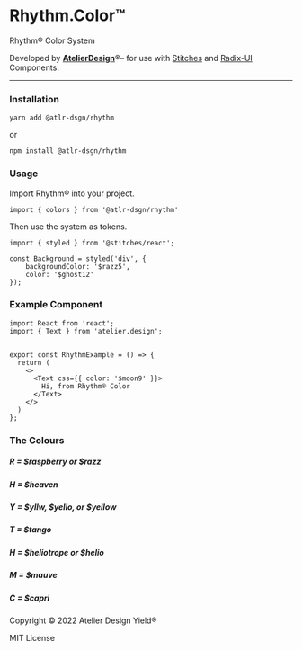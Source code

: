 # Rhythm.Color™
Rhythm® Color System

Developed by [**AtelierDesign**](https://atlrdsgn.com)®–
for use with [Stitches](https://stitches.dev) and [Radix-UI](https://www.radix-ui.com) Components.

<hr>

### Installation

```
yarn add @atlr-dsgn/rhythm
```
or
```
npm install @atlr-dsgn/rhythm
```

### Usage

Import Rhythm® into your project.

```
import { colors } from '@atlr-dsgn/rhythm'
```

Then use the system as tokens.

```tsx
import { styled } from '@stitches/react';

const Background = styled('div', {
    backgroundColor: '$razz5',
    color: '$ghost12'
});
```

### Example Component

```tsx 
import React from 'react';
import { Text } from 'atelier.design';


export const RhythmExample = () => {
  return (
    <>
      <Text css={{ color: '$moon9' }}>
        Hi, from Rhythm® Color
      </Text>
    </>
  )
};

```

### The Colours

##### **R** = $raspberry or $razz
##### **H** = $heaven
##### **Y** = $yllw, $yello, or $yellow
##### **T** = $tango
##### **H** = $heliotrope or $helio
##### **M** = $mauve
##### **C** = $capri



Copyright © 2022 Atelier Design Yield®

MIT License
